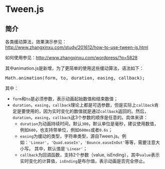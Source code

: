 Tween.js
================

简介
----------------

各类缓动算法，效果演示参见：http://www.zhangxinxu.com/study/201612/how-to-use-tween-js.html

如何使用参见：http://www.zhangxinxu.com/wordpress/?p=5828

其中animation.js是新增，为了更简单的使用这些缓动算法，语法如下：

<pre>Math.animation(form, to, duration, easing, callback);</pre>

其中：
<ul>
	<li><code>form</code>和<code>to</code>是必须参数，表示动画起始数值和结束数值；</li>
	<li><code>duration</code>，<code>easing</code>，<code>callback</code>理论上都是可选参数，但是实际上<code>callback</code>肯定是要使用的，因为实时变化的数值就是通过<code>callback</code>返回的。然后，<code>duration</code>，<code>easing</code>，<code>callback</code>这3个参数的顺序是任意的。具体来讲：
<ul>
	<li><code>duration</code>为动画持续时间，默认<code>300</code>，默认单位是毫秒，建议使用数值，例如<code>600</code>，也支持带单位，例如<code>600ms</code>或者<code>0.6s</code>；</li>
	<li><code>easing</code>为缓动的类型，字符串类型，源自Tween.js。例如：<code>'Linear'</code>，<code>'Quad.easeIn'</code>，<code>'Bounce.easeInOut'</code>等等，需要注意大小写。 其中，默认值是<code>'Linear'</code>；</li>
	<li><code>callback</code>为回调函数，支持2个参数（value, isEnding），其中<code>value</code>表示实时变化的计算值，<code>isEnding</code>是布尔值，表示动画是否完全停止。</li>
</ul>
</li>
</ul>
